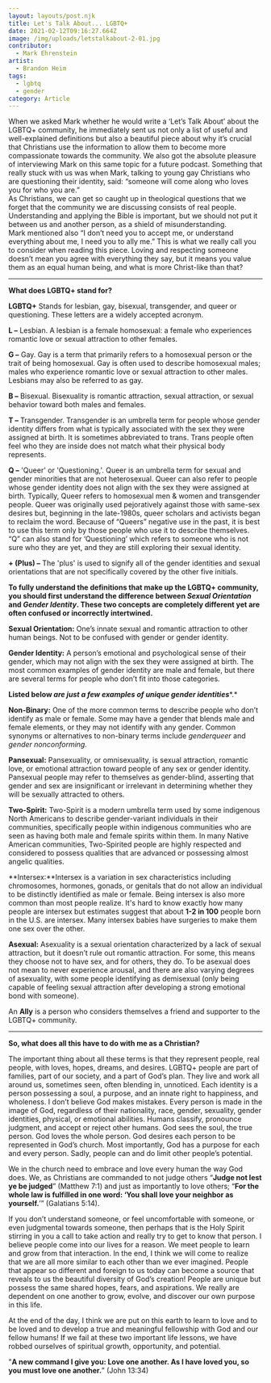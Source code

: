 ```yaml
---
layout: layouts/post.njk
title: Let's Talk About... LGBTQ+
date: 2021-02-12T09:16:27.664Z
image: /img/uploads/letstalkabout-2-01.jpg
contributor:
  - Mark Ehrenstein
artist:
  - Brandon Heim
tags:
  - lgbtq
  - gender
category: Article
---
```

When we asked Mark whether he would write a ‘Let’s Talk About’ about the LGBTQ+ community, he immediately sent us not only a list of useful and well-explained definitions but also a beautiful piece about why it’s crucial that Christians use the information to allow them to become more compassionate towards the community. We also got the absolute pleasure of interviewing Mark on this same topic for a future podcast. Something that really stuck with us was when Mark, talking to young gay Christians who are questioning their identity, said: “someone will come along who loves you for who you are.”\
As Christians, we can get so caught up in theological questions that we forget that the community we are discussing consists of real people. Understanding and applying the Bible is important, but we should not put it between us and another person, as a shield of misunderstanding. \
Mark mentioned also “I don’t need you to accept me, or understand everything about me, I need you to ally me.” This is what we really call you to consider when reading this piece. Loving and respecting someone doesn’t mean you agree with everything they say, but it means you value them as an equal human being, and what is more Christ-like than that? 

- - -

**What does LGBTQ+ stand for?**

**LGBTQ+**  Stands for lesbian, gay, bisexual, transgender, and queer or questioning. These letters are a widely accepted acronym. 

**L –** Lesbian. A lesbian is a female homosexual: a female who experiences romantic love or sexual attraction to other females.

**G –** Gay. Gay is a term that primarily refers to a homosexual person or the trait of being homosexual. Gay is often used to describe homosexual males; males who experience romantic love or sexual attraction to other males.  Lesbians may also be referred to as gay.

**B –** Bisexual. Bisexuality is romantic attraction, sexual attraction, or sexual behavior toward both males and females.

**T –** Transgender. Transgender is an umbrella term for people whose gender identity differs from what is typically associated with the sex they were assigned at birth. It is sometimes abbreviated to trans. Trans people often feel who they are inside does not match what their physical body represents.

**Q –**  'Queer' or 'Questioning,'. Queer is an umbrella term for sexual and gender minorities that are not heterosexual. Queer can also refer to people whose gender identity does not align with the sex they were assigned at birth. Typically, Queer refers to homosexual men & women and transgender people. Queer was originally used pejoratively against those with same-sex desires but, beginning in the late-1980s, queer scholars and activists began to reclaim the word. Because of “Queers” negative use in the past, it is best to use this term only by those people who use it to describe themselves. “Q” can also stand for ‘Questioning’ which refers to someone who is not sure who they are yet, and they are still exploring their sexual identity.

**+ (Plus) –** The 'plus' is used to signify all of the gender identities and sexual orientations that are not specifically covered by the other five initials.  

**To fully understand the definitions that make up the LGBTQ+ community, you should first understand the difference between *Sexual Orientation* and *Gender Identity*. These two concepts are completely different yet are often confused or incorrectly intertwined.**

**Sexual Orientation:** One’s innate sexual and romantic attraction to other human beings. Not to be confused with gender or gender identity.

**Gender Identity:** A person’s emotional and psychological sense of their gender, which may not align with the sex they were assigned at birth. The most common examples of gender identity are male and female, but there are several terms for people who don’t fit into those categories.

**Listed below *are just a few examples of unique gender identities****.*

**Non-Binary:** One of the more common terms to describe people who don’t identify as male or female. Some may have a gender that blends male and female elements, or they may not identify with any gender. Common synonyms or alternatives to non-binary terms include *genderqueer* and *gender nonconforming.*

**Pansexual:** Pansexuality, or omnisexuality, is sexual attraction, romantic love, or emotional attraction toward people of any sex or gender identity. Pansexual people may refer to themselves as gender-blind, asserting that gender and sex are insignificant or irrelevant in determining whether they will be sexually attracted to others.

**Two-Spirit:** Two-Spirit is a modern umbrella term used by some indigenous North Americans to describe gender-variant individuals in their communities, specifically people within indigenous communities who are seen as having both male and female spirits within them. In many Native American communities, Two-Spirited people are highly respected and considered to possess qualities that are advanced or possessing almost angelic qualities.

**Intersex:**Intersex is a variation in sex characteristics including chromosomes, hormones, gonads, or genitals that do not allow an individual to be distinctly identified as male or female. Being intersex is also more common than most people realize. It's hard to know exactly how many people are intersex but estimates suggest that about **1-2 in 100** people born in the U.S. are intersex. Many intersex babies have surgeries to make them one sex over the other.

**Asexual:** Asexuality is a sexual orientation characterized by a lack of sexual attraction, but it doesn’t rule out romantic attraction. For some, this means they choose not to have sex, and for others, they do. To be asexual does not mean to never experience arousal, and there are also varying degrees of asexuality, with some people identifying as demisexual (only being capable of feeling sexual attraction after developing a strong emotional bond with someone). 

An **Ally** is a person who considers themselves a friend and supporter to the LGBTQ+ community.  

---

**So, what does all this have to do with me as a Christian?**

The important thing about all these terms is that they represent people, real people, with loves, hopes, dreams, and desires. LGBTQ+ people are part of families, part of our society, and a part of God’s plan. They live and work all around us, sometimes seen, often blending in, unnoticed. Each identity is a person possessing a soul, a purpose, and an innate right to happiness, and wholeness. I don’t believe God makes mistakes. Every person is made in the image of God, regardless of their nationality, race, gender, sexuality, gender identities, physical, or emotional abilities.  Humans classify, pronounce judgment, and accept or reject other humans. God sees the soul, the true person. God loves the whole person. God desires each person to be represented in God’s church. Most importantly, God has a purpose for each and every person. Sadly, people can and do limit other people’s potential.

We in the church need to embrace and love every human the way God does. We, as Christians are commanded to not judge others “**Judge not lest ye be judged**” (Matthew 7:1) and just as importantly to love others; “**For the whole law is fulfilled in one word: ‘You shall love your neighbor as yourself.**’” (Galatians 5:14).    

If you don’t understand someone, or feel uncomfortable with someone, or even judgmental towards someone, then perhaps that is the Holy Spirit stirring in you a call to take action and really try to get to know that person. I believe people come into our lives for a reason. We meet people to learn and grow from that interaction. In the end, I think we will come to realize that we are all more similar to each other than we ever imagined. People that appear so different and foreign to us today can become a source that reveals to us the beautiful diversity of God’s creation! People are unique but possess the same shared hopes, fears, and aspirations. We really are dependent on one another to grow, evolve, and discover our own purpose in this life. 

At the end of the day, I think we are put on this earth to learn to love and to be loved and to develop a true and meaningful fellowship with God and our fellow humans! If we fail at these two important life lessons, we have robbed ourselves of spiritual growth, opportunity, and potential.

"**A new command I give you: Love one another. As I have loved you, so you must love one another.**”  (John 13:34)